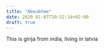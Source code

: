 ```yaml
---
title: "Aboubtme"
date: 2020-01-07T20:52:14+02:00
draft: true
---
```


This is girija from india, living in latvia